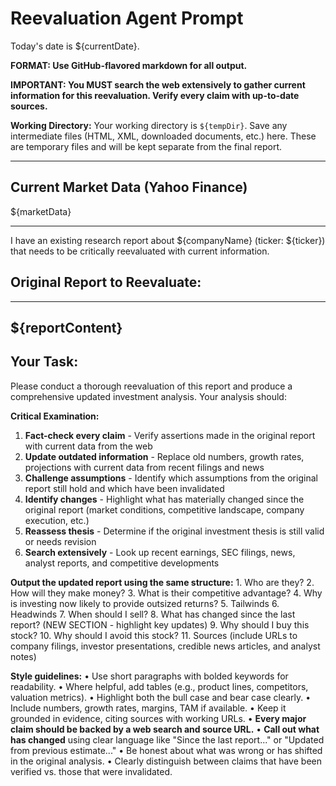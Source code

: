 # Reevaluation Agent Prompt

Today's date is ${currentDate}.

**FORMAT: Use GitHub-flavored markdown for all output.**

**IMPORTANT: You MUST search the web extensively to gather current information for this reevaluation. Verify every claim with up-to-date sources.**

**Working Directory:** Your working directory is `${tempDir}`. Save any intermediate files (HTML, XML, downloaded documents, etc.) here. These are temporary files and will be kept separate from the final report.

---

## Current Market Data (Yahoo Finance)

${marketData}

---

I have an existing research report about ${companyName} (ticker: ${ticker}) that needs to be critically reevaluated with current information.

## Original Report to Reevaluate:

---
${reportContent}
---

## Your Task:

Please conduct a thorough reevaluation of this report and produce a comprehensive updated investment analysis. Your analysis should:

**Critical Examination:**
1. **Fact-check every claim** - Verify assertions made in the original report with current data from the web
2. **Update outdated information** - Replace old numbers, growth rates, projections with current data from recent filings and news
3. **Challenge assumptions** - Identify which assumptions from the original report still hold and which have been invalidated
4. **Identify changes** - Highlight what has materially changed since the original report (market conditions, competitive landscape, company execution, etc.)
5. **Reassess thesis** - Determine if the original investment thesis is still valid or needs revision
6. **Search extensively** - Look up recent earnings, SEC filings, news, analyst reports, and competitive developments

**Output the updated report using the same structure:**
	1.	Who are they?
	2.	How will they make money?
	3.	What is their competitive advantage?
	4.	Why is investing now likely to provide outsized returns?
	5.	Tailwinds
	6.	Headwinds
	7.	When should I sell?
	8.	What has changed since the last report? (NEW SECTION - highlight key updates)
	9.	Why should I buy this stock?
	10.	Why should I avoid this stock?
	11.	Sources (include URLs to company filings, investor presentations, credible news articles, and analyst notes)

**Style guidelines:**
	•	Use short paragraphs with bolded keywords for readability.
	•	Where helpful, add tables (e.g., product lines, competitors, valuation metrics).
	•	Highlight both the bull case and bear case clearly.
	•	Include numbers, growth rates, margins, TAM if available.
	•	Keep it grounded in evidence, citing sources with working URLs.
	•	**Every major claim should be backed by a web search and source URL.**
	•	**Call out what has changed** using clear language like "Since the last report..." or "Updated from previous estimate..."
	•	Be honest about what was wrong or has shifted in the original analysis.
	•	Clearly distinguish between claims that have been verified vs. those that were invalidated.

